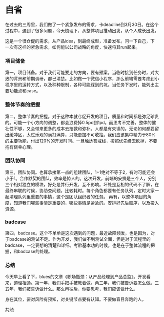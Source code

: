 # 自省

在过去的三周里，我们做了一个紧急发布的需求，卡deadline到3月30日。在这个过程中，遇到了很多问题，今天梳理下，从整体项目推动出发，从个人成长出发。

这是一个很仓促的需求，从产品idea，到最终成型，准备发布。问一下自己，下一次有这样的紧急需求，如何能以公司战略的角度，快速将其run起来。
### 项目储备
第一，项目储备。对于我们可能要走的方向，要有预案。当临时接到任务时，对大致的背景和前期调研，都已清楚。比如做一个微信小程序，那么前端需要考虑到小程序里的运转方式，以及种种限制，各种可能踩到的坑。当任务下发时，能列出主要功能点和case。
### 整体节奏的把握
第二，整体节奏的把握。对于这种本就仓促开发的项目，质量和时间都是弥足珍贵的。可能一个小方向的调整，都会浪费掉0.5pd到1pd。而思考不完善，整体的健壮性不够，又会带来更多的成本去抢救和弥补。人都是有失误的，无论如何都要留出缓冲区，太过乐观的满打满算，只能更加不可收拾。我们应该集中精力于80%的主要功能，付出120%的开发时间。一旦触达警戒线，按照优先级去砍掉，不要抱有侥幸心理。

### 团队协同
第三，团队协同。也算承接第一点的组建团队，1+1绝对不等于2，有时可能还会小于1。合作默契的团队，效率是惊人的。这次开发，前端的安排是三个人，分别三个相对独立的模块，好处是并行开发，互不影响。坏处是互相的代码不了解，在最终串联的时候，协助查问题，比较耗时。每个角色都要有任务队列，定时大家一起清理队列里重要的事情，这个是团队组织者的任务。
再有，以整体项目的角度，知道我们哪些事情是重要的，哪些事情是紧急的。安排好先后顺序，以及投入资源。
### badcase
第四，badcase。这个不单单是这次遇到的问题，最近故障频发，也是因为，对于badcase的测试不足。作为开发，我们做不到测试全面，但是对于流程里的badcase，一定要想的清楚和详细。考验基本功的时候，也是在于整体流程的把握，和badcase的处理。

### 总结
今天早上看了下，blues的文章《职场瓶颈：从产品经理到产品总监》。开发看来，道理相通。第一年，我们手把手被教着做。两三年，我们被告诉要怎么做。三五年，我们被告诉做什么。那么再往后，你要思考，我们应该做什么。

身在其位，要对风险有预知，对关键节点要有认知。不要做盲目奔跑的人。

共勉

